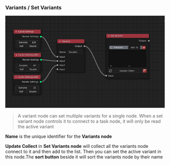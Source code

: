 <!-- panels:start -->

<!-- div:title-panel -->

### Variants / Set Variants

<!-- div:left-panel -->

![1](media/img/nodeVariants/1.png)

<!-- div:right-panel -->

> A variant node can set multiple variants for a single node. When a set variant node controls it to connect to a task node, it will only be read the active variant

**Name** is the unique identifier for the  **Variants node**

**Update Collect** in **Set Variants node** will collect all the variants node connect to it and then add to the list. Then you can set the active variant in this node.The **sort button** beside it will sort the variants node by their name

<!-- panels:end -->









